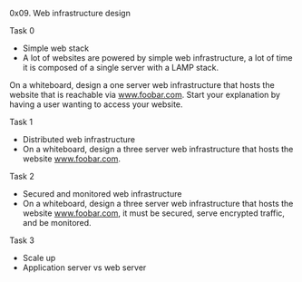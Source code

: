 0x09. Web infrastructure design

Task 0
 - Simple web stack
 - A lot of websites are powered by simple web infrastructure, a lot of time it is composed of a single server with a LAMP stack.

On a whiteboard, design a one server web infrastructure that hosts the website that is reachable via www.foobar.com. Start your explanation by having a user wanting to access your website.

Task 1
 - Distributed web infrastructure
 - On a whiteboard, design a three server web infrastructure that hosts the website www.foobar.com.

Task 2
 - Secured and monitored web infrastructure
 - On a whiteboard, design a three server web infrastructure that hosts the website www.foobar.com, it must be secured, serve encrypted traffic, and be monitored.

Task 3
 -  Scale up
 -  Application server vs web server
